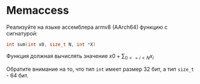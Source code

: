 # Memaccess

Реализуйте на языке ассемблера armv8 (AArch64) функцию с сигнатурой:
```c
int sum(int x0, size_t N, int *X)
```

Функция должная вычислять значение $x0 + \sum_{0 <= i < N} x_i$

Обратите внимание на то, что тип `int` имеет размер 32 бит, а тип `size_t` - 64 бит.
